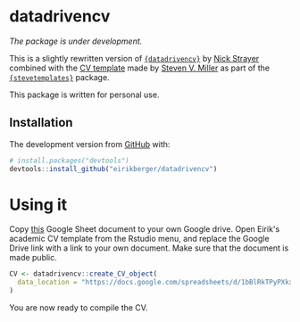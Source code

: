 # datadrivencv

*The package is under development.*

This is a slightly rewritten version of [`{datadrivencv}`](https://github.com/nstrayer/datadrivencv) by
[Nick Strayer](https://github.com/nstrayer) combined with the [CV template](http://svmiller.com/blog/2016/03/svm-r-markdown-cv/) made by [Steven V. Miller](https://github.com/svmiller) as part of the [`{stevetemplates}`](http://svmiller.com/stevetemplates/) package. 

This package is written for personal use.

## Installation

The development version from [GitHub](https://github.com/) with:

``` r
# install.packages("devtools")
devtools::install_github("eirikberger/datadrivencv")
```

# Using it

Copy [this](https://docs.google.com/spreadsheets/d/1bBlRkTPyPXkxHUzBo7H6xJm33vnP-qv0sJ5rI1eCRO4/edit?usp=sharing) Google Sheet document to your own Google drive. Open Eirik's academic CV template from the Rstudio menu, and replace the Google Drive link with a link to your own document. Make sure that the document is made public.

``` r
CV <- datadrivencv::create_CV_object(
  data_location = "https://docs.google.com/spreadsheets/d/1bBlRkTPyPXkxHUzBo7H6xJm33vnP-qv0sJ5rI1eCRO4/edit?usp=sharing"
)
```

You are now ready to compile the CV.

